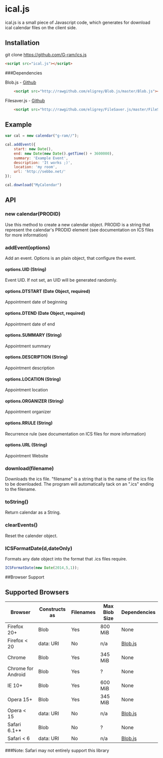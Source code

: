 # ical.js

ical.js is a small piece of Javascript code, which generates for download ical calendar files on the client side.

## Installation

git clone https://github.com/G-ram/ics.js

```html
<script src="ical.js"></script>
```

###Dependencies

Blob.js - [Github](https://github.com/eligrey/Blob.js/)
```html
	<script src="http://rawgithub.com/eligrey/Blob.js/master/Blob.js"></script>
```
Filesaver.js - [Github](https://github.com/eligrey/FileSaver.js/)
```html
	<script src="http://rawgithub.com/eligrey/FileSaver.js/master/FileSaver.js"></script>
```


## Example

```javascript
var cal = new calendar("g-ram//");

cal.addEvent({
	start: new Date(),
	end: new Date(new Date().getTime() + 3600000),
	summary: 'Example Event',
	description: 'It works ;)',
	location: 'my room',
	url: 'http://sebbo.net/'
});

cal.download("MyCalendar")
```


## API

### new calendar(PRODID)
Use this method to create a new calendar object. PRODID is a string that represent the calendar's PRODID element (see documentation on ICS files for more information)

### addEvent(options)
Add an event. Options is an plain object, that configure the event.

#### options.UID (String)
Event UID. If not set, an UID will be generated randomly.

#### options.DTSTART (Date Object, required)
Appointment date of beginning

#### options.DTEND (Date Object, required)
Appointment date of end

#### options.SUMMARY (String)
Appointment summary

#### options.DESCRIPTION (String)
Appointment description

#### options.LOCATION (String)
Appointment location

#### options.ORGANIZER (String)
Appointment organizer

#### options.RRULE (String)
Recurrence rule (see documentation on ICS files for more information)

#### options.URL (String)
Appointment Website

### download(filename)
Downloads the ics file. "filename" is a string that is the name of the ics file to be downloaded. The program will automatically tack on an ".ics" ending to the filename.

### toString()
Return calendar as a String.

### clearEvents()
Reset the calender object.

### ICSFormatDate(d,dateOnly)
Formats any date object into the format that .ics files require.
```javascript
ICSFormatDate(new Date(2014,5,1));
```


##Browser Support

Supported Browsers
------------------

| Browser        | Constructs as | Filenames    | Max Blob Size | Dependencies |
| -------------- | ------------- | ------------ | ------------- | ------------ |
| Firefox 20+    | Blob          | Yes          | 800 MiB       | None         |
| Firefox < 20   | data: URI     | No           | n/a           | [Blob.js](https://github.com/eligrey/Blob.js) |
| Chrome         | Blob          | Yes          | 345 MiB       | None         |
| Chrome for Android | Blob      | Yes          | ?             | None         |
| IE 10+         | Blob          | Yes          | 600 MiB       | None         |
| Opera 15+      | Blob          | Yes          | 345 MiB       | None         |
| Opera < 15     | data: URI     | No           | n/a           | [Blob.js](https://github.com/eligrey/Blob.js) |
| Safari 6.1+*   | Blob          | No           | ?             | None         |
| Safari < 6     | data: URI     | No           | n/a           | [Blob.js](https://github.com/eligrey/Blob.js) |

###Note: Safari may not entirely support this library 
